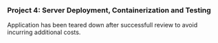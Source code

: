 ### Project 4: Server Deployment, Containerization and Testing

Application has been teared down after successfull review to avoid incurring additional costs.

